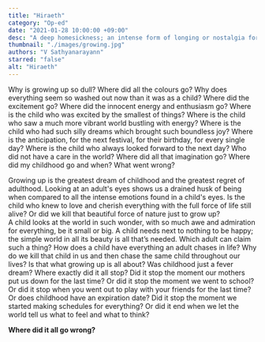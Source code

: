 ```yaml
---
title: "Hiraeth"
category: "Op-ed"
date: "2021-01-28 10:00:00 +09:00"
desc: "A deep homesickness; an intense form of longing or nostalgia for a place long gone, or even an unaccountable homesickness for a place you have never visited."
thumbnail: "./images/growing.jpg"
authors: "V Sathyanarayann"
starred: "false"
alt: "Hiraeth"
---
```


Why is growing up so dull? Where did all the colours go? Why does everything seem so washed out now than it was as a child? Where did the excitement go? Where did the innocent energy and enthusiasm go? Where is the child who was excited by the smallest of things? Where is the child who saw a much more vibrant world bustling with energy? Where is the child who had such silly dreams which brought such boundless joy? Where is the anticipation, for the next festival, for their birthday, for every single day? Where is the child who always looked forward to the next day? Who did not have a care in the world? Where did all that imagination go? Where did my childhood go and when? What went wrong?             

Growing up is the greatest dream of childhood and the greatest regret of adulthood. Looking at an adult's eyes shows us a drained husk of being when compared to all the intense emotions found in a child's eyes. Is the child who knew to love and cherish everything with the full force of life still alive? Or did we kill that beautiful force of nature just to grow up?             
A child looks at the world in such wonder, with so much awe and admiration for everything, be it small or big. A child needs next to nothing to be happy; the simple world in all its beauty is all that’s needed. Which adult can claim such a thing? How does a child have everything an adult chases in life? Why do we kill that child in us and then chase the same child throughout our lives? Is that what growing up is all about? Was childhood just a fever dream? Where exactly did it all stop? Did it stop the moment our mothers put us down for the last time? Or did it stop the moment we went to school? Or did it stop when you went out to play with your friends for the last time? Or does childhood have an expiration date? Did it stop the moment we started making schedules for everything? Or did it end when we let the world tell us what to feel and what to think?                                                                               

**Where did it all go wrong?**                                


